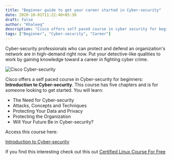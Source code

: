 ```yaml
---
title: "Beginner guide to get your career started in Cyber-security"
date: 2020-10-01T11:22:40+05:30
draft: false
author: "Khaleeq"
description: "Cisco offers self paced course in cyber security for beginners, **Introduction to Cyber-security**. This course has five chapters and is for beginners looking to get started."
tags: ["Beginner", "Cyber-security", "Career"]
---
```


Cyber-security professionals who can protect and defend an organization's network are in high-demand right now. Put your detective-like qualities to work by gaining knowledge toward a career in fighting cyber crime.

![Cisco Cyber-security](/img/cyber-02-10.png)

Cisco offers a self paced course in Cyber-security for beginners: **Introduction to Cyber-security**. This course has five chapters and is for someone looking to get started. You will learn:

- The Need for Cyber-security
- Attacks, Concepts and Techniques
- Protecting Your Data and Privacy
- Protecting the Organization
- Will Your Future Be in Cyber-security?

Access this course here:

[Introduction to Cyber-security](https://www.netacad.com/courses/Cyber-security/introduction-Cyber-security)

If you find this interesting check out this out [Certified Linux Course For Free](https://techaware.netlify.app/posts/certified-linux-course)
